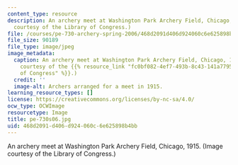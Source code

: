 ```yaml
---
content_type: resource
description: An archery meet at Washington Park Archery Field, Chicago, 1915. (Image
  courtesy of the Library of Congress.)
file: /courses/pe-730-archery-spring-2006/468d2091d406d924060c6e625898b4bb_pe-730s06.jpg
file_size: 90189
file_type: image/jpeg
image_metadata:
  caption: An archery meet at Washington Park Archery Field, Chicago, 1915. (Image
    courtesy of the {{% resource_link "fc0bf082-4ef7-493b-8c43-141a77956824" "Library
    of Congress" %}}.)
  credit: ''
  image-alt: Archers arranged for a meet in 1915.
learning_resource_types: []
license: https://creativecommons.org/licenses/by-nc-sa/4.0/
ocw_type: OCWImage
resourcetype: Image
title: pe-730s06.jpg
uid: 468d2091-d406-d924-060c-6e625898b4bb
---
```

An archery meet at Washington Park Archery Field, Chicago, 1915. (Image courtesy of the Library of Congress.)